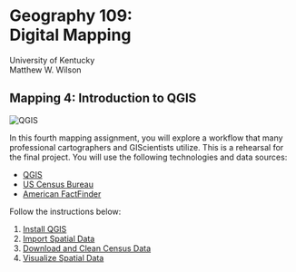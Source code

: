 # Geography 109: <br>Digital Mapping

University of Kentucky
<br>Matthew W. Wilson

## Mapping 4: Introduction to QGIS

![QGIS](Part_3/images/Image15_1.jpeg "QGIS")

In this fourth mapping assignment, you will explore a workflow that many professional cartographers and GIScientists utilize. This is a rehearsal for the final project. You will use the following technologies and data sources:

  * [QGIS](https://en.wikipedia.org/wiki/QGIS)
  * [US Census Bureau](https://census.gov/)
  * [American FactFinder](https://factfinder.census.gov/)

Follow the instructions below: 

  1. [Install QGIS](Install_QGIS/M4_Install_QGIS.md)
  2. [Import Spatial Data](Part_1/M4_Part_1.md)
  3. [Download and Clean Census Data](Part_2/M4_Part_2.md)
  4. [Visualize Spatial Data](Part_3/M4_Part_3.md)
